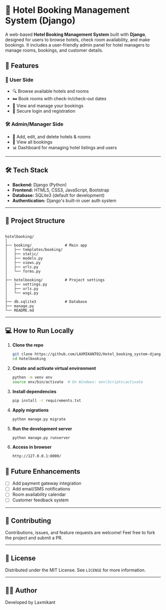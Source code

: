 
# 🏨 Hotel Booking Management System (Django)

A web-based **Hotel Booking Management System** built with **Django**, designed for users to browse hotels, check room availability, and make bookings. It includes a user-friendly admin panel for hotel managers to manage rooms, bookings, and customer details.

## 📌 Features

### 👤 User Side
- 🔍 Browse available hotels and rooms
- 🛏️ Book rooms with check-in/check-out dates
- 📄 View and manage your bookings
- 🔐 Secure login and registration

### 🛠️ Admin/Manager Side
- 🏨 Add, edit, and delete hotels & rooms
- 📅 View all bookings
- 📊 Dashboard for managing hotel listings and users

---

## 🛠️ Tech Stack

- **Backend:** Django (Python)
- **Frontend:** HTML5, CSS3, JavaScript, Bootstrap
- **Database:** SQLite3 (default for development)
- **Authentication:** Django's built-in user auth system

---

## 📁 Project Structure

```

hotelbooking/
│
├── booking/               # Main app
│   ├── templates/booking/
│   ├── static/
│   ├── models.py
│   ├── views.py
│   ├── urls.py
│   └── forms.py
│
├── hotelbooking/          # Project settings
│   ├── settings.py
│   ├── urls.py
│   └── wsgi.py
│
├── db.sqlite3             # Database
├── manage.py
└── README.md

````

---

## 💻 How to Run Locally

1. **Clone the repo**
   ```bash
   git clone https://github.com/LAXMIKANT02/Hotel_booking_system-django-Project-.git
   cd hotelbooking
   ````

2. **Create and activate virtual environment**

   ```bash
   python -m venv env
   source env/bin/activate  # On Windows: env\Scripts\activate
   ```

3. **Install dependencies**

   ```bash
   pip install -r requirements.txt
   ```

4. **Apply migrations**

   ```bash
   python manage.py migrate
   ```

5. **Run the development server**

   ```bash
   python manage.py runserver
   ```

6. **Access in browser**

   ```
   http://127.0.0.1:8000/
   ```


## 📌 Future Enhancements

* [ ] Add payment gateway integration
* [ ] Add email/SMS notifications
* [ ] Room availability calendar
* [ ] Customer feedback system

---

## 🤝 Contributing

Contributions, issues, and feature requests are welcome!
Feel free to fork the project and submit a PR.

---

## 📄 License

Distributed under the MIT License.
See `LICENSE` for more information.

---

## 🙋‍♂️ Author

Developed by Laxmikant 
